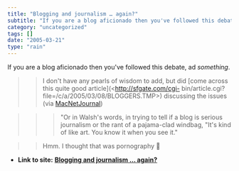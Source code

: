 ```yaml
---
title: "Blogging and journalism … again?"
subtitle: "If you are a blog aficionado then you've followed this debate, ad _something_."
category: "uncategorized"
tags: []
date: "2005-03-21"
type: "rain"
---
```

If you are a blog aficionado then you've followed this debate, ad _something_.

>>

>> I don't have any pearls of wisdom to add, but did [come across this quite
good article](<http://sfgate.com/cgi-
bin/article.cgi?file=/c/a/2005/03/08/BLOGGERS.TMP>) discussing the issues (via
[MacNetJournal](<http://www.whiterabbits.com/MacNetJournal/March2005.html#note_3088>))

>>

>>> "Or in Walsh's words, in trying to tell if a blog is serious journalism or
the rant of a pajama-clad windbag, "It's kind of like art. You know it when
you see it."

>>

>> Hmm. I thought that was pornography 🙂


* **Link to site:** **[Blogging and journalism … again?](None)**